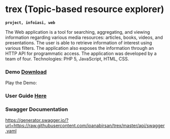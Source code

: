 # trex (Topic-based resource explorer)

**`project, infoiasi, web`**

The Web application is a tool for searching, aggregating, and viewing information regarding
various media resources: articles, books, videos, and presentations. The user is able to retrieve
information of interest using various filters. The application also exposes the information
through an HTTP API for programmatic access. The application was developed by a team of
four. Technologies: PHP 5, JavaScript, HTML, CSS.

### Demo [Download](https://github.com/ioanabirsan/trex/blob/master/demo/TReX%20-%20Topic-based%20Resource%20eXplorer.mp4)
Play the Demo:


### User Guide [Here](https://github.com/ioanabirsan/trex/blob/master/user-guide-scholarly-html/index.html)

### Swagger Documentation
https://generator.swagger.io/?url=https://raw.githubusercontent.com/ioanabirsan/trex/master/api/swagger.yaml
